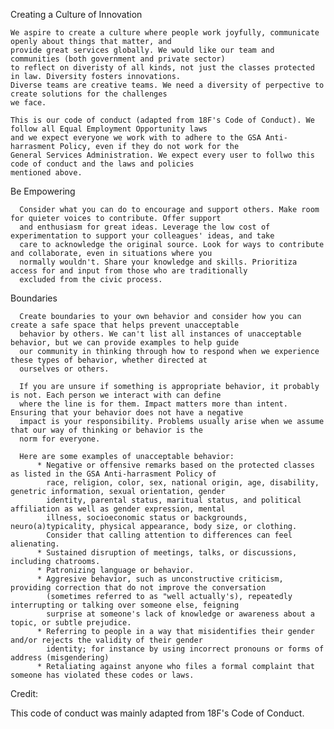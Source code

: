 Creating a Culture of Innovation 

    We aspire to create a culture where people work joyfully, communicate openly about things that matter, and 
    provide great services globally. We would like our team and communities (both government and private sector)
    to reflect on diveristy of all kinds, not just the classes protected in law. Diversity fosters innovations. 
    Diverse teams are creative teams. We need a diversity of perpective to create solutions for the challenges
    we face. 
    
    This is our code of conduct (adapted from 18F's Code of Conduct). We follow all Equal Employment Opportunity laws
    and we expect everyone we work with to adhere to the GSA Anti-harrasment Policy, even if they do not work for the 
    General Services Administration. We expect every user to follwo this code of conduct and the laws and policies 
    mentioned above.
    
Be Empowering 
  
      Consider what you can do to encourage and support others. Make room for quieter voices to contribute. Offer support 
      and enthusiasm for great ideas. Leverage the low cost of experimentation to support your colleagues' ideas, and take 
      care to acknowledge the original source. Look for ways to contribute and collaborate, even in situations where you 
      normally wouldn't. Share your knowledge and skills. Prioritiza access for and input from those who are traditionally 
      excluded from the civic process. 

Boundaries 

      Create boundaries to your own behavior and consider how you can create a safe space that helps prevent unacceptable 
      behavior by others. We can't list all instances of unacceptable behavior, but we can provide examples to help guide 
      our community in thinking through how to respond when we experience these types of behavior, whether directed at 
      ourselves or others. 
      
      If you are unsure if something is appropriate behavior, it probably is not. Each person we interact with can define 
      where the line is for them. Impact matters more than intent. Ensuring that your behavior does not have a negative
      impact is your responsibility. Problems usually arise when we assume that our way of thinking or behavior is the 
      norm for everyone. 
      
      Here are some examples of unacceptable behavior: 
          * Negative or offensive remarks based on the protected classes as listed in the GSA Anti-harrasment Policy of
            race, religion, color, sex, national origin, age, disability, genetric information, sexual orientation, gender
            identity, parental status, maritual status, and political affiliation as well as gender expression, mental 
            illness, socioeconomic status or backgrounds, neuro(a)typicality, physical appearance, body size, or clothing. 
            Consider that calling attention to differences can feel alienating. 
          * Sustained disruption of meetings, talks, or discussions, including chatrooms. 
          * Patronizing language or behavior.
          * Aggresive behavior, such as unconstructive criticism, providing correction that do not improve the conversation 
            (sometimes referred to as "well actually's), repeatedly interrupting or talking over someone else, feigning 
            surprise at someone's lack of knowledge or awareness about a topic, or subtle prejudice. 
          * Referring to people in a way that misidentifies their gender and/or rejects the validity of their gender 
            identity; for instance by using incorrect pronouns or forms of address (misgendering) 
          * Retaliating against anyone who files a formal complaint that someone has violated these codes or laws. 

Credit: 
   
   This code of conduct was mainly adapted from 18F's Code of Conduct. 
  
          
          
